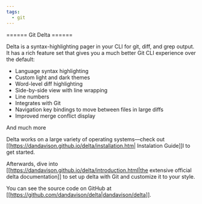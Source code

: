 ```yaml
---
tags:
  - git
---
```


====== Git Delta ======

Delta is a syntax-highlighting pager in your CLI for git, diff, and grep output. It has a rich feature set that gives you a much better Git CLI experience over the default:

  * Language syntax highlighting
  * Custom light and dark themes
  * Word-level diff highlighting
  * Side-by-side view with line wrapping
  * Line numbers
  * Integrates with Git
  * Navigation key bindings to move between files in large diffs
  * Improved merge conflict display

And much more

Delta works on a large variety of operating systems—check out [[https://dandavison.github.io/delta/installation.htm| Instalation Guide]]l to get started.

Afterwards, dive into [[https://dandavison.github.io/delta/introduction.html|the extensive official delta documentation]] to set up delta with Git and customize it to your style.

You can see the source code on GitHub at [[https://github.com/dandavison/delta|dandavison/delta]].




